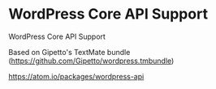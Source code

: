 # WordPress Core API Support

WordPress Core API Support

Based on Gipetto's TextMate bundle (https://github.com/Gipetto/wordpress.tmbundle)

https://atom.io/packages/wordpress-api
